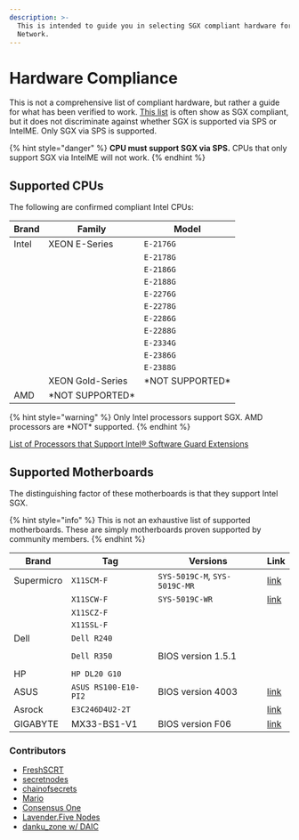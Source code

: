 ```yaml
---
description: >-
  This is intended to guide you in selecting SGX compliant hardware for Secret
  Network.
---
```


# Hardware Compliance

This is not a comprehensive list of compliant hardware, but rather a guide for what has been verified to work. [This list](https://github.com/ayeks/SGX-hardware) is often show as SGX compliant, but it does not discriminate against whether SGX is supported via SPS or IntelME. Only SGX via SPS is supported.

{% hint style="danger" %}
**CPU must support SGX via SPS.** CPUs that only support SGX via IntelME will not work.
{% endhint %}

## Supported CPUs <a href="#cpus" id="cpus"></a>

The following are confirmed compliant Intel CPUs:

| Brand | Family            | Model             |
| ----- | ----------------- | ----------------- |
| Intel | XEON E-Series     | `E-2176G`         |
|       |                   | `E-2178G`         |
|       |                   | `E-2186G`         |
|       |                   | `E-2188G`         |
|       |                   | `E-2276G`         |
|       |                   | `E-2278G`         |
|       |                   | `E-2286G`         |
|       |                   | `E-2288G`         |
|       |                   | `E-2334G`         |
|       |                   | `E-2386G`         |
|       |                   | `E-2388G`         |
|       | XEON Gold-Series  | \*NOT SUPPORTED\* |
| AMD   | \*NOT SUPPORTED\* |                   |

{% hint style="warning" %}
Only Intel processors support SGX. AMD processors are \*NOT\* supported.
{% endhint %}

[List of Processors that Support Intel® Software Guard Extensions](https://www.intel.com/content/www/us/en/support/articles/000028173/processors.html)

## Supported Motherboards

The distinguishing factor of these motherboards is that they support Intel SGX.

{% hint style="info" %}
This is not an exhaustive list of supported motherboards. These are simply motherboards proven supported by community members.
{% endhint %}

| Brand      | Tag                  | Versions                      | Link                                                                                            |
| ---------- | -------------------- | ----------------------------- | ----------------------------------------------------------------------------------------------- |
| Supermicro | `X11SCM-F`           | `SYS-5019C-M`, `SYS-5019C-MR` | [link](https://www.supermicro.com/products/motherboard/X11/X11SCM-F.cfm)                        |
|            | `X11SCW-F`           | `SYS-5019C-WR`                | [link](https://www.supermicro.com/products/motherboard/X11/X11SCW-F.cfm)                        |
|            | `X11SCZ-F`           |                               |                                                                                                 |
|            | `X11SSL-F`           |                               |                                                                                                 |
| Dell       | `Dell R240`          |                               |                                                                                                 |
|            |                      |                               |                                                                                                 |
|            | `Dell R350`          | BIOS version 1.5.1            |                                                                                                 |
|            |                      |                               |                                                                                                 |
| HP         | `HP DL20 G10`        |                               |                                                                                                 |
| ASUS       | `ASUS RS100-E10-PI2` | BIOS version 4003             | [link](https://servers.asus.com/products/Servers/Rack-Servers/RS100-E10-PI2)                    |
| Asrock     | `E3C246D4U2-2T`      |                               | [link](https://www.asrockrack.com/general/productdetail.asp?Model=E3C246D4U2-2T#Specifications) |
| GIGABYTE   | MX33-BS1-V1          | BIOS version F06              | [link](https://www.gigabyte.com/Enterprise/Server-Motherboard/MX33-BS0-rev-1x)                  |

### **Contributors**

* [FreshSCRT](https://secretnodes.com/secret/chains/secret-4/validators/6AFCF9EB1AC264954C784274A6ABF012D50EB0B6)
* [secretnodes](https://secretnodes.com/secret/chains/secret-4/validators/81EBCE2FFC29820351C086E9EDA6A220098FF41C)
* [chainofsecrets](https://secretnodes.com/secret/chains/secret-4/validators/1B68882AB7CD6BC4CDDD742FC8F3D1FDE31C1A82)
* [Mario](https://secretnodes.com/secret/chains/secret-4/validators/2DD098C8ECAF04DFE31BBC59799C786AC09BF53F)
* [Consensus One](https://secretnodes.com/secret/chains/secret-4/validators/secretvaloper1sa8av4qw3xerr58kwvnm8wvd87zgp36mv6cnyg)
* [Lavender.Five Nodes](https://www.mintscan.io/secret/validators/secretvaloper1t5wtcuwjkdct9qkw2h6m48zu2hectpd6ulmekk)
* [danku\_zone w/ DAIC](https://www.mintscan.io/secret/validators/secretvaloper1gkk02na77t83dvmf9vd7lajptejaqkyug62h56)
